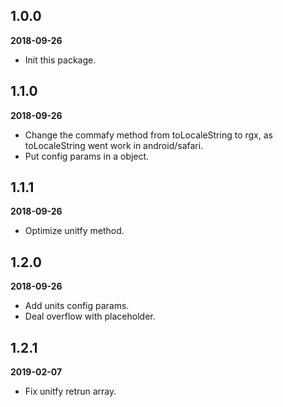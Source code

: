 ## 1.0.0

**2018-09-26**

* Init this package.

## 1.1.0

**2018-09-26**

- Change the commafy method from toLocaleString to rgx, as toLocaleString went work in android/safari.
- Put config params in a object.

## 1.1.1

**2018-09-26**

- Optimize unitfy method.

## 1.2.0

**2018-09-26**

- Add units config params.
- Deal overflow with placeholder.

## 1.2.1

**2019-02-07**

- Fix unitfy retrun array.